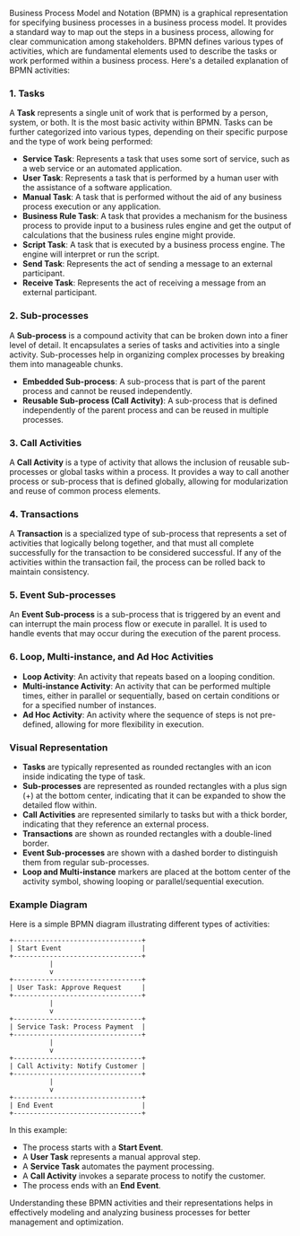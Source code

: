 Business Process Model and Notation (BPMN) is a graphical representation for specifying business processes in a business process model. It provides a standard way to map out the steps in a business process, allowing for clear communication among stakeholders. BPMN defines various types of activities, which are fundamental elements used to describe the tasks or work performed within a business process. Here's a detailed explanation of BPMN activities:

### 1. **Tasks**

A **Task** represents a single unit of work that is performed by a person, system, or both. It is the most basic activity within BPMN. Tasks can be further categorized into various types, depending on their specific purpose and the type of work being performed:

- **Service Task**: Represents a task that uses some sort of service, such as a web service or an automated application.
- **User Task**: Represents a task that is performed by a human user with the assistance of a software application.
- **Manual Task**: A task that is performed without the aid of any business process execution or any application.
- **Business Rule Task**: A task that provides a mechanism for the business process to provide input to a business rules engine and get the output of calculations that the business rules engine might provide.
- **Script Task**: A task that is executed by a business process engine. The engine will interpret or run the script.
- **Send Task**: Represents the act of sending a message to an external participant.
- **Receive Task**: Represents the act of receiving a message from an external participant.

### 2. **Sub-processes**

A **Sub-process** is a compound activity that can be broken down into a finer level of detail. It encapsulates a series of tasks and activities into a single activity. Sub-processes help in organizing complex processes by breaking them into manageable chunks.

- **Embedded Sub-process**: A sub-process that is part of the parent process and cannot be reused independently.
- **Reusable Sub-process (Call Activity)**: A sub-process that is defined independently of the parent process and can be reused in multiple processes.

### 3. **Call Activities**

A **Call Activity** is a type of activity that allows the inclusion of reusable sub-processes or global tasks within a process. It provides a way to call another process or sub-process that is defined globally, allowing for modularization and reuse of common process elements.

### 4. **Transactions**

A **Transaction** is a specialized type of sub-process that represents a set of activities that logically belong together, and that must all complete successfully for the transaction to be considered successful. If any of the activities within the transaction fail, the process can be rolled back to maintain consistency.

### 5. **Event Sub-processes**

An **Event Sub-process** is a sub-process that is triggered by an event and can interrupt the main process flow or execute in parallel. It is used to handle events that may occur during the execution of the parent process.

### 6. **Loop, Multi-instance, and Ad Hoc Activities**

- **Loop Activity**: An activity that repeats based on a looping condition.
- **Multi-instance Activity**: An activity that can be performed multiple times, either in parallel or sequentially, based on certain conditions or for a specified number of instances.
- **Ad Hoc Activity**: An activity where the sequence of steps is not pre-defined, allowing for more flexibility in execution.

### Visual Representation

- **Tasks** are typically represented as rounded rectangles with an icon inside indicating the type of task.
- **Sub-processes** are represented as rounded rectangles with a plus sign (+) at the bottom center, indicating that it can be expanded to show the detailed flow within.
- **Call Activities** are represented similarly to tasks but with a thick border, indicating that they reference an external process.
- **Transactions** are shown as rounded rectangles with a double-lined border.
- **Event Sub-processes** are shown with a dashed border to distinguish them from regular sub-processes.
- **Loop and Multi-instance** markers are placed at the bottom center of the activity symbol, showing looping or parallel/sequential execution.

### Example Diagram

Here is a simple BPMN diagram illustrating different types of activities:

```plaintext
+--------------------------------+
| Start Event                    |
+--------------------------------+
          |
          v
+--------------------------------+
| User Task: Approve Request     |
+--------------------------------+
          |
          v
+--------------------------------+
| Service Task: Process Payment  |
+--------------------------------+
          |
          v
+--------------------------------+
| Call Activity: Notify Customer |
+--------------------------------+
          |
          v
+--------------------------------+
| End Event                      |
+--------------------------------+
```

In this example:

- The process starts with a **Start Event**.
- A **User Task** represents a manual approval step.
- A **Service Task** automates the payment processing.
- A **Call Activity** invokes a separate process to notify the customer.
- The process ends with an **End Event**.

Understanding these BPMN activities and their representations helps in effectively modeling and analyzing business processes for better management and optimization.
